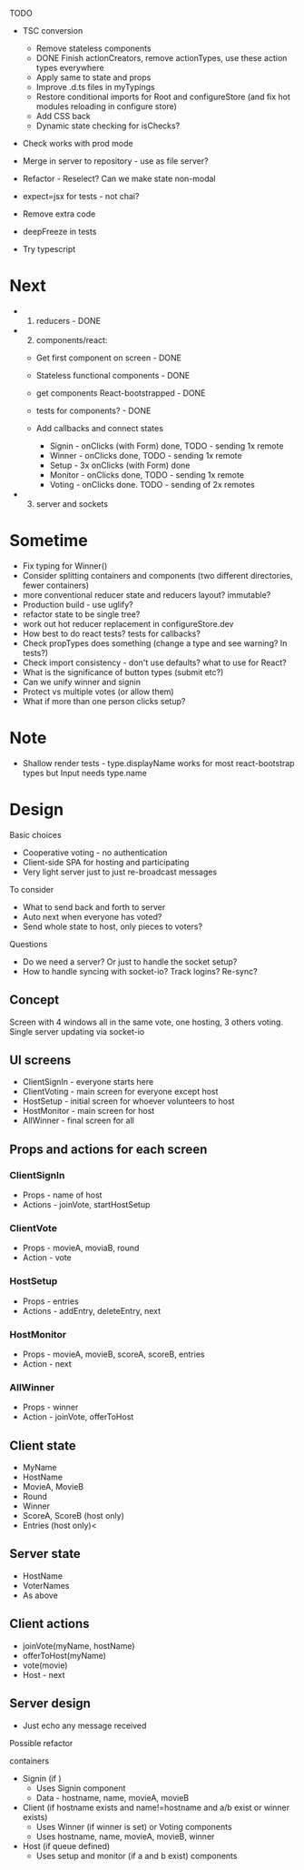 TODO

* TSC conversion

  + Remove stateless components
  + DONE Finish actionCreators, remove actionTypes, use these action types everywhere
  + Apply same to state and props
  + Improve .d.ts files in myTypings
  + Restore conditional imports for Root and configureStore (and fix hot modules reloading in configure store)
  + Add CSS back
  + Dynamic state checking for isChecks?

* Check works with prod mode
* Merge in server to repository - use as file server?
* Refactor - Reselect? Can we make state non-modal
* expect=jsx for tests - not chai?
* Remove extra code
* deepFreeze in tests
* Try typescript

# Next

* 1. reducers - DONE
* 2. components/react:

  + Get first component on screen - DONE
  + Stateless functional components - DONE
  + get components React-bootstrapped - DONE
  + tests for components? - DONE
  + Add callbacks and connect states

    * Signin - onClicks (with Form) done, TODO - sending 1x remote
    * Winner - onClicks done, TODO - sending 1x remote
    * Setup - 3x onClicks (with Form) done
    * Monitor - onClicks done, TODO - sending 1x remote
    * Voting - onClicks done. TODO - sending of 2x remotes

* 3. server and sockets

# Sometime

* Fix typing for Winner()
* Consider splitting containers and components (two different directories, fewer containers)
* more conventional reducer state and reducers layout? immutable?
* Production build - use uglify?
* refactor state to be single tree?
* work out hot reducer replacement in configureStore.dev
* How best to do react tests? tests for callbacks?
* Check propTypes does something (change a type and see warning? In tests?)
* Check import consistency - don't use defaults? what to use for React?
* What is the significance of button types (submit etc?)
* Can we unify winner and signin
* Protect vs multiple votes (or allow them)
* What if more than one person clicks setup?

# Note

* Shallow render tests - type.displayName works for most react-bootstrap types but Input needs type.name



# Design

Basic choices

* Cooperative voting - no authentication
* Client-side SPA for hosting and participating
* Very light server just to just re-broadcast messages

To consider

* What to send back and forth to server
* Auto next when everyone has voted?
* Send whole state to host, only pieces to voters?

Questions

* Do we need a server? Or just to handle the socket setup?
* How to handle syncing with socket-io? Track logins? Re-sync?

## Concept

Screen with 4 windows all in the same vote, one hosting, 3 others voting. Single server updating via socket-io

## UI screens

* ClientSignIn - everyone starts here
* ClientVoting - main screen for everyone except host
* HostSetup - initial screen for whoever volunteers to host
* HostMonitor - main screen for host
* AllWinner - final screen for all

## Props and actions for each screen

### ClientSignIn

* Props - name of host
* Actions - joinVote, startHostSetup

### ClientVote

* Props - movieA, moviaB, round
* Action - vote

### HostSetup

* Props - entries
* Actions - addEntry, deleteEntry, next

### HostMonitor

* Props - movieA, movieB, scoreA, scoreB, entries
* Action - next

### AllWinner

* Props - winner
* Action - joinVote, offerToHost

## Client state

* MyName
* HostName
* MovieA, MovieB
* Round
* Winner
* ScoreA, ScoreB (host only)
* Entries (host only)<

## Server state

* HostName
* VoterNames
* As above

## Client actions

* joinVote(myName, hostName)
* offerToHost(myName)
* vote(movie)
* Host - next

## Server design

* Just echo any message received




Possible refactor

containers
* Signin (if )
  + Uses Signin component
  + Data - hostname, name, movieA, movieB
* Client (if hostname exists and name!=hostname and a/b exist or winner exists)
  + Uses Winner (if winner is set) or Voting components
   + Uses hostname, name, movieA, movieB, winner
* Host (if queue defined)
  + Uses setup and monitor (if a and b exist) components
